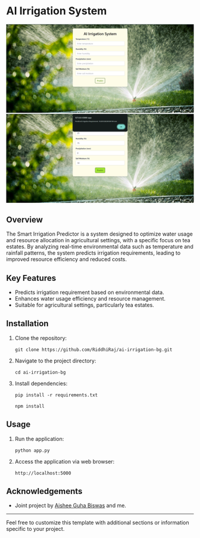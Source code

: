 # AI Irrigation System

![Project Image](ss1.png)
![Project Image](ss3.png)

## Overview

The Smart Irrigation Predictor is a system designed to optimize water usage and resource allocation in agricultural settings, with a specific focus on tea estates. By analyzing real-time environmental data such as temperature and rainfall patterns, the system predicts irrigation requirements, leading to improved resource efficiency and reduced costs.

## Key Features

- Predicts irrigation requirement based on environmental data.
- Enhances water usage efficiency and resource management.
- Suitable for agricultural settings, particularly tea estates.

## Installation

1. Clone the repository:

   ```
   git clone https://github.com/RiddhiRaj/ai-irrigation-bg.git
   ```

2. Navigate to the project directory:
   ```
   cd ai-irrigation-bg
   ```

3. Install dependencies:

   ```
   pip install -r requirements.txt
   ```
   ```
   npm install
   ```
## Usage

1. Run the application:

   ```
   python app.py
   ```

2. Access the application via web browser:

   ```
   http://localhost:5000
   ```


## Acknowledgements

- Joint project by [Aishee Guha Biswas](https://github.com/aishee06) and me.

---

Feel free to customize this template with additional sections or information specific to your project.
